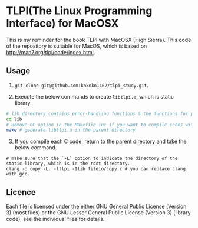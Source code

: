 # TLPI(The Linux Programming Interface) for MacOSX

This is my reminder for the book TLPI with MacOSX (High Sierra). This code of the repository is suitable for MacOS, which is based on http://man7.org/tlpi/code/index.html.

## Usage

1. `git clone git@github.com:knknkn1162/tlpi_study.git`.

2. Execute the below commands to create `libtlpi.a`, which is static library.

```bash
# lib directory contains error-handling functions & the functions for parsing command-line arguments
cd lib
# Remove CC option in the Makefile.inc if you want to compile codes with gcc.
make # generate libtlpi.a in the parent directory
```

3. If you compile each C code, return to the parent directory and take the below command.

```
# make sure that the `-L` option to indicate the directory of the static library, which is in the root directory.
clang -o copy -L. -ltlpi -Ilib fileio/copy.c # you can replace clang with gcc.
```

## Licence

Each file is licensed under the either GNU General Public License (Version 3) (most files) or the GNU Lesser General Public License (Version 3) (library code); see the individual files for details.
